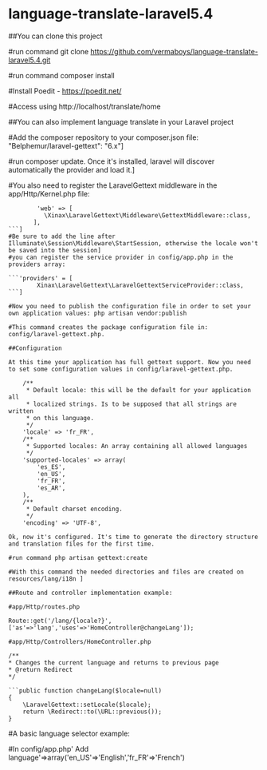 # language-translate-laravel5.4

##You can clone this project

#run command git clone https://github.com/vermaboys/language-translate-laravel5.4.git

#run command composer install

#Install Poedit - https://poedit.net/

#Access using http://localhost/translate/home

##You can also implement language translate in your Laravel project

#Add the composer repository to your composer.json file: "Belphemur/laravel-gettext": "6.x"]

#run composer update. Once it's installed, laravel will discover automatically the provider and load it.]

#You also need to register the LaravelGettext middleware in the app/Http/Kernel.php file:
	
```protected $middlewareGroups = [
	    'web' => [
	      \Xinax\LaravelGettext\Middleware\GettextMiddleware::class,
	   ],
```]
#Be sure to add the line after Illuminate\Session\Middleware\StartSession, otherwise the locale won't be saved into the session]
#you can register the service provider in config/app.php in the providers array:
	
```'providers' = [
        Xinax\LaravelGettext\LaravelGettextServiceProvider::class,
```]

#Now you need to publish the configuration file in order to set your own application values: php artisan vendor:publish

#This command creates the package configuration file in: config/laravel-gettext.php.

##Configuration

At this time your application has full gettext support. Now you need to set some configuration values in config/laravel-gettext.php.

    /**
     * Default locale: this will be the default for your application all
     * localized strings. Is to be supposed that all strings are written
     * on this language.
     */
    'locale' => 'fr_FR',
    /**
     * Supported locales: An array containing all allowed languages
     */
    'supported-locales' => array(
        'es_ES',
        'en_US',
        'fr_FR',
        'es_AR',
    ),
    /**
     * Default charset encoding.
     */
    'encoding' => 'UTF-8',

Ok, now it's configured. It's time to generate the directory structure and translation files for the first time.

#run command php artisan gettext:create

#With this command the needed directories and files are created on resources/lang/i18n ]

##Route and controller implementation example:

#app/Http/routes.php

Route::get('/lang/{locale?}', ['as'=>'lang','uses'=>'HomeController@changeLang']);

#app/Http/Controllers/HomeController.php

/**
* Changes the current language and returns to previous page
* @return Redirect
*/

```public function changeLang($locale=null)
{
    \LaravelGettext::setLocale($locale);
    return \Redirect::to(\URL::previous());
}
```

#A basic language selector example:

#In config/app.php' Add language'=>array('en_US'=>'English','fr_FR'=>'French')

<!-- 
<ul>
@foreach(Config::get('laravel-gettext.supported-locales') as $locale)
    <li><a href="{{route('lang').'/'.$locale}}">{{config('app.language')[$locale]}}</a></li>
    @endforeach 
</ul>-->
